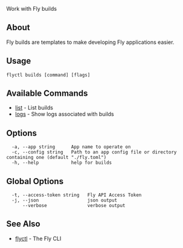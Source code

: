<p class="font-medium tracking-tight text-gray-400 text-lg -mt-4 mb-9 pb-5 border-b">
  Work with Fly builds
</p>

## About

Fly builds are templates to make developing Fly applications easier.

## Usage

~~~
flyctl builds [command] [flags]
~~~

## Available Commands
* [list](/docs/flyctl/builds-list/)	 - List builds
* [logs](/docs/flyctl/builds-logs/)	 - Show logs associated with builds

## Options

~~~
  -a, --app string      App name to operate on
  -c, --config string   Path to an app config file or directory containing one (default "./fly.toml")
  -h, --help            help for builds
~~~

## Global Options

~~~
  -t, --access-token string   Fly API Access Token
  -j, --json                  json output
      --verbose               verbose output
~~~

## See Also

* [flyctl](/docs/flyctl/help/)	 - The Fly CLI

